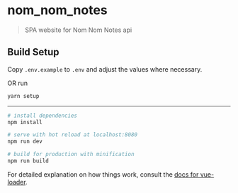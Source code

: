 # nom_nom_notes

> SPA website for Nom Nom Notes api

## Build Setup

Copy `.env.example` to `.env` and adjust the values where necessary.

OR run
```bash
yarn setup
```

---

``` bash
# install dependencies
npm install

# serve with hot reload at localhost:8080
npm run dev

# build for production with minification
npm run build
```

For detailed explanation on how things work, consult the [docs for vue-loader](http://vuejs.github.io/vue-loader).
